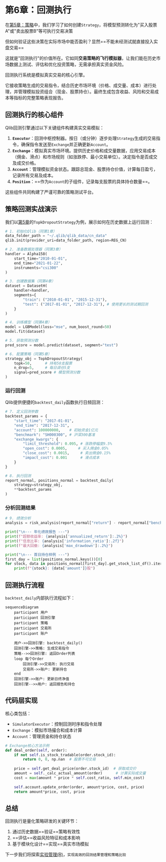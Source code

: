 # 第6章：回测执行

在[第5章：策略](05_strategy.md)中，我们学习了如何创建`Strategy`，将模型预测转化为"买入股票A"或"卖出股票B"等可执行交易决策

但如何验证这些决策在实际市场中能否盈利？显然==不能未经测试就直接投入实盘交易==

这就是"回测执行"的价值所在。它如同**交易策略的飞行模拟器**，让我们能在历史市场数据上测试、评估和优化投资策略，无需承担真实资金风险。

回测执行系统是模拟真实交易的核心引擎。

它接收策略生成的交易指令，结合历史市场环境（价格、成交量、成本）进行处理，并管理模拟投资组合（现金、股票持仓）。最终生成包含收益、风险和交易成本等指标的完整策略表现报告。

## 回测执行的核心组件

Qlib回测引擎通过以下关键组件构建真实交易模拟：

1. **`Executor`**：回测中枢控制器。按日（或分钟）逐步处理`Strategy`生成的交易指令，确保指令发送至`Exchange`并正确更新`Account`。
2. **`Exchange`**：模拟真实市场环境。提供历史价格和成交量数据，应用交易成本（佣金、滑点）和市场规则（如涨跌停、最小交易单位）。决定指令是否成交及成交价格。
3. **`Account`**：管理模拟资金状态。跟踪总现金、股票持仓价值，计算每日盈亏，记录所有交易及成本。
4. **`Position`**：==作为`Account`的子组件，记录每支股票的具体持仓数量==。

这些组件共同构建了严谨可靠的策略测试平台。

## 策略回测实战演示

我们以[第5章](05_strategy.md)的`TopkDropoutStrategy`为例，展示如何在历史数据上运行回测：

```python
# 1. 初始化Qlib（同第1章）
data_folder_path = "~/.qlib/qlib_data/cn_data"
qlib.init(provider_uri=data_folder_path, region=REG_CN)

# 2. 准备数据处理器（同第3章）
handler = Alpha158(
    start_time="2010-01-01",
    end_time="2021-01-22",
    instruments="csi300"
)

# 3. 创建数据集（同第4章）
dataset = DatasetH(
    handler=handler,
    segments={
        "train": ("2010-01-01", "2015-12-31"),
        "test": ("2017-01-01", "2017-12-31"), # 使用更长的测试期回测
    }
)

# 4. 训练模型（同第4章）
model = LGBModel(loss="mse", num_boost_round=50)
model.fit(dataset)

# 5. 获取预测分数
pred_score = model.predict(dataset, segment="test")

# 6. 配置策略（同第5章）
strategy_obj = TopkDropoutStrategy(
    topk=50,      # 持有50支股票
    n_drop=5,     # 每日调仓5支
    signal=pred_score # 模型预测分数
)
```

### 运行回测

Qlib提供便捷的`backtest_daily`函数执行日频回测：

```python
# 7. 定义回测参数
backtest_params = {
    "start_time": "2017-01-01",
    "end_time": "2017-12-31",
    "account": 100000000,    # 初始资金1亿元
    "benchmark": "SH000300", # 沪深300基准
    "exchange_kwargs": {
        "limit_threshold": 0.095, # 涨跌停幅度9.5%
        "open_cost": 0.0005,     # 买入佣金0.05%
        "close_cost": 0.0015,     # 卖出佣金0.15%
        "impact_cost": 0.001      # 滑点成本
    }
}

# 8. 执行回测
report_normal, positions_normal = backtest_daily(
    strategy=strategy_obj,
    **backtest_params
)
```

### 分析回测结果

```python
# 9. 绩效分析
analysis = risk_analysis(report_normal["return"] - report_normal["bench"])

print("\n--- 年化绩效报告 ---")
print(f"超额收益率: {analysis['annualized_return']:.2%}")
print(f"信息比率: {analysis['information_ratio']:.2f}")
print(f"最大回撤: {analysis['max_drawdown']:.2%}")

print("\n--- 首日持仓样例 ---")
first_day = list(positions_normal.keys())[0]
for stock, data in positions_normal[first_day].get_stock_list_df().iterrows():
    print(f"{stock}: {data['amount']}股")
```

## 回测执行流程

`backtest_daily`内部执行流程如下：

```mermaid
sequenceDiagram
    participant 用户
    participant 回测引擎
    participant 策略
    participant 交易所
    participant 账户

    用户->>回测引擎: backtest_daily()
    回测引擎->>策略: 生成交易指令
    策略-->>回测引擎: 返回Order列表
    loop 每个Order
        回测引擎->>交易所: 执行交易
        交易所->>账户: 更新持仓
    end
    回测引擎->>账户: 更新日终净值
    回测引擎-->>用户: 返回报告和持仓
```

## 代码层实现

核心类包括：
- `SimulatorExecutor`：控制回测时序和指令处理
- `Exchange`：模拟市场撮合和成本计算
- `Account`：管理资金和持仓状态

```python
# Exchange核心方法示例
def deal_order(self, order):
    if not self.is_stock_tradable(order.stock_id):
        return 0, 0, np.nan  # 股票不可交易
    
    price = self.get_deal_price(order.stock_id)  # 获取成交价
    amount = self._calc_actual_amount(order)      # 计算实际成交量
    cost = max(amount * price * self.cost_ratio, self.min_cost)
    
    self.account.update_order(order, amount*price, cost, price)
    return amount*price, cost, price
```

## 总结

回测执行是量化策略研发的关键环节：
1. 通过历史数据==验证==策略有效性
2. ==评估==收益风险特征和成本影响
3. 基于模块化设计==实现==真实市场模拟

下一步我们将探索[实验管理(R)](07_experiment_management__r__.md)，`实现高效的回测结果管理和策略比较`

